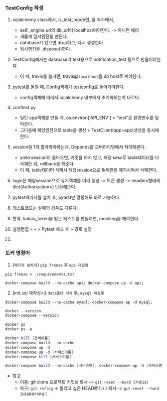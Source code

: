 ### TestConfig 작성
1. sqlalchemy class에서, is_test_mode면, 을 추가해서, 
    - self._engine.url의 db_url이 localhost여야한다. -> 아니면 에러
    - 새롭게 임시엔진을 만든다.
    - database가 있으면 drop하고, 다시 생성한다
    - 임시엔진을 .dispose()한다.

2. TestConfig에서는 database가 test용으로 notification_test 등으로 만들어야한다.
    - 이 때, travis를 쓸거면, travis@`localhost`를 db host로 써야한다.
3. pytest를 돌릴 때, Config객체가 testconfig로 들어가야한다.
    - config객체에 따라서 sqlalchemy 내부에서 초기화되는게 다르다.

4. conftest.py 
    - 일단 app객체를 만들 때, os.environ['API_ENV'] = "test"로 환경변수를 덮어쓴다.
    - 그다음에 해당엔진으로 table을 생성 + TestClient(app=app)생성을 동시에 한다.
5. session을 1개 뽑아와야하는데, Depends를 오버라이딩해서 처리해본다.
    - yield session이 돌아오면, 커밋을 하지 않고, 해당 sess로 table데이터를 다 삭제한 뒤, rollback을 해준다.
    - 이 때, table데이터 삭제시 해당session으로 fk제한을 제거시켜서 삭제한다.
6. login은 해당session으로 유저객체를 미리 생성 -> 토큰 생성 -> headers형태의 dict(Authorization=) 반환해준다.
7. pytest패키지를 설치 후, pytest만 명령해도 바로 가능하다.
8. 테스트코드는 실패의 경우도 다룬다.
9. 만약, kakao_token을 받는 테스트를 만들려면, mocking을 해야한다.
10. 실행편집 > `+` > Pytest 체크 후 > 경로 설정
11. 
### 도커 명령어

1. (`패키지 설치`시) `pip freeze` 후 `api 재실행`

```shell
pip freeze > .\requirements.txt

docker-compose build --no-cache api; docker-compose up -d api;
```

2. (init.sql 재작성시) `data폴더 삭제` 후, `mysql 재실행`

```shell
docker-compose build --no-cache mysql; docker-compose up -d mysql;
```

```powershell
docker --version
docker-compose --version

docker ps
docker ps -a 

docker kill [전체이름]
docker-compose build --no-cache
docker-compose up -d 
docker-compose up -d [서비스이름]
docker-compose kill [서비스이름]

docker-compose build --no-cache [서비스명]; docker-compose up -d [서비스명];

```

- 참고
    - 이동: git clone 프로젝트 커밋id 복사 -> `git reset --hard [커밋id]`
    - 복구: `git reflog` -> 돌리고 싶은 HEAD@{ n } 복사 -> `git reset --hard [HEAD복사부분]`